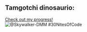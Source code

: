 ## Tamgotchi dinosaurio:
  [Check out my progress!](https://www.codedex.io/@Skywalker-DMM/30-nites-of-code)  
  ![@Skywalker-DMM #30NitesOfCode](https://www.codedex.io/api/petStatus?user=Skywalker-DMM)
